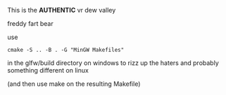 This is the **AUTHENTIC** vr dew valley

freddy fart bear

use

`cmake -S .. -B . -G "MinGW Makefiles"`

in the glfw/build directory on windows to rizz up the haters and probably
something different on linux

(and then use make on the resulting Makefile)